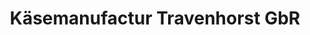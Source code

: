 ---
title: "Käsemanufactur Travenhorst GbR"
url: /travenhorst/kaesemanufactur-travenhorst-gbr/
shop: Käse
---